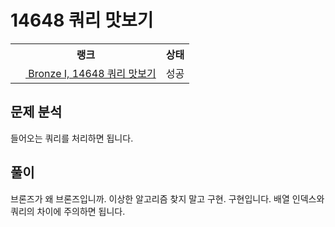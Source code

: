 # 14648 쿼리 맛보기



<table>
  <tr>
    <th>랭크</th>
    <th>상태</th>
  </tr>
  <tr>
    <td>
      <a href="http://noj.am/14648">
        <img src="https://static.solved.ac/tier_small/5.svg" height="16px"/>
        Bronze I, 14648 쿼리 맛보기
      </a>
    </td>
    <td>
      성공
    </td>
  </tr>
</table>



## 문제 분석

들어오는 쿼리를 처리하면 됩니다.

## 풀이

브론즈가 왜 브론즈입니까. 이상한 알고리즘 찾지 말고 구현. 구현입니다.
배열 인덱스와 쿼리의 차이에 주의하면 됩니다.